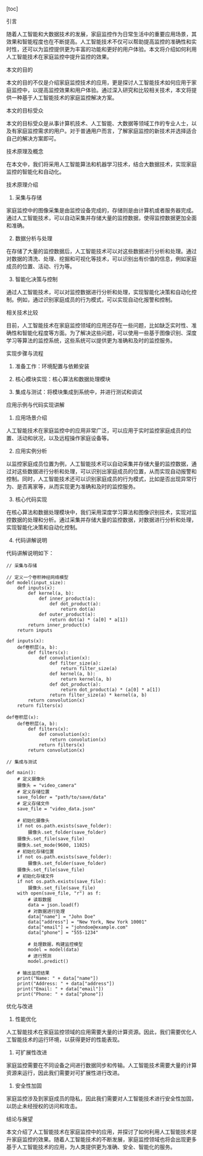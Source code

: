 
[toc]                    
                
                
引言

随着人工智能和大数据技术的发展，家庭监控作为日常生活中的重要应用场景，其效果和智能程度也在不断提高。人工智能技术不仅可以帮助提高监控的准确性和实时性，还可以为监控提供更为丰富的功能和更好的用户体验。本文将介绍如何利用人工智能技术在家庭监控中提升监控的效果。

本文的目的

本文的目的不仅是介绍家庭监控技术的应用，更是探讨人工智能技术如何应用于家庭监控中，以提高监控效果和用户体验。通过深入研究和比较相关技术，本文将提供一种基于人工智能技术的家庭监控解决方案。

本文的目标受众

本文的目标受众是从事计算机技术、人工智能、大数据等领域工作的专业人士，以及有家庭监控需求的用户。对于普通用户而言，了解家庭监控的新技术并选择适合自己的解决方案即可。

技术原理及概念

在本文中，我们将采用人工智能算法和机器学习技术，结合大数据技术，实现家庭监控的智能化和自动化。

技术原理介绍

1. 采集与存储

家庭监控中的图像采集是由监控设备完成的，存储则是由计算机或者服务器完成。通过人工智能技术，可以自动采集并存储大量的监控数据，使得监控数据更加全面和准确。

2. 数据分析与处理

在存储了大量的监控数据后，人工智能技术可以对这些数据进行分析和处理。通过对数据的清洗、处理、挖掘和可视化等技术，可以识别出有价值的信息，例如家庭成员的位置、活动、行为等。

3. 智能化决策与控制

通过人工智能技术，可以对监控数据进行分析和处理，实现智能化决策和自动化控制。例如，通过识别家庭成员的行为模式，可以实现自动化报警和控制。

相关技术比较

目前，人工智能技术在家庭监控领域的应用还存在一些问题，比如缺乏实时性、准确性和智能化程度等方面。为了解决这些问题，可以使用一些基于图像识别、深度学习等算法的监控系统，这些系统可以提供更为准确和及时的监控服务。

实现步骤与流程

1. 准备工作：环境配置与依赖安装

2. 核心模块实现：核心算法和数据处理模块

3. 集成与测试：将模块集成到系统中，并进行测试和调试

应用示例与代码实现讲解

1. 应用场景介绍

人工智能技术在家庭监控中的应用非常广泛，可以应用于实时监控家庭成员的位置、活动和状况，以及远程操作家庭设备等。

2. 应用实例分析

以监控家庭成员位置为例，人工智能技术可以自动采集并存储大量的监控数据，通过对这些数据进行分析和处理，可以识别出家庭成员的位置，从而实现自动报警和控制。同时，人工智能技术还可以识别家庭成员的行为模式，比如是否出现异常行为、是否离家等，从而实现更为准确和及时的监控服务。

3. 核心代码实现

在核心算法和数据处理模块中，我们采用深度学习算法和图像识别技术，实现对监控数据的处理和分析。通过采集并存储大量的监控数据，对数据进行分析和处理，实现智能化决策和自动化控制。

4. 代码讲解说明

代码讲解说明如下：

```
// 采集与存储

// 定义一个卷积神经网络模型
def model(input_size):
    def inputs(x):
        def kernel(a, b):
            def inner_product(a):
                def dot_product(a):
                    return dot(a)
            def outer_product(a):
                return dot(a) * (a[0] * a[1])
        return inner_product(x)
    return inputs

def inputs(x):
    def卷积层(a, b):
        def filters(x):
            def convolution(x):
                def filter_size(a):
                    return filter_size(a)
                def kernel(a, b):
                    return kernel(a, b)
                def dot_product(a):
                    return dot_product(a) * (a[0] * a[1])
                return filter_size(a) * kernel(a, b)
        return convolution(x)
    return filters(x)

def卷积层(x):
    def卷积层(a, b):
        def filters(x):
            def convolution(x):
                return convolution(x)
            return filters(x)
        return convolution(x)

// 集成与测试

def main():
    # 定义摄像头
    摄像头 = "video_camera"
    # 定义存储位置
    save_folder = "path/to/save/data"
    # 定义存储文件
    save_file = "video_data.json"

    # 初始化摄像头
    if not os.path.exists(save_folder):
        摄像头.set_folder(save_folder)
    摄像头.set_file(save_file)
    摄像头.set_mode(9600, 11025)
    # 初始化存储位置
    if not os.path.exists(save_folder):
        摄像头.set_folder(save_folder)
    摄像头.set_file(save_file)
    # 初始化存储文件
    if not os.path.exists(save_file):
        摄像头.set_file(save_file)
    with open(save_file, "r") as f:
        # 读取数据
        data = json.load(f)
        # 对数据进行处理
        data["name"] = "John Doe"
        data["address"] = "New York, New York 10001"
        data["email"] = "johndoe@example.com"
        data["phone"] = "555-1234"

        # 处理数据，构建监控模型
        model = model(data)
        # 进行预测
        model.predict()

    # 输出监控结果
    print("Name: " + data["name"])
    print("Address: " + data["address"])
    print("Email: " + data["email"])
    print("Phone: " + data["phone"])
```

优化与改进

1. 性能优化

人工智能技术在家庭监控领域的应用需要大量的计算资源。因此，我们需要优化人工智能技术的运行环境，以获得更好的性能表现。

1. 可扩展性改进

家庭监控需要在不同设备之间进行数据同步和传输。人工智能技术需要大量的计算资源来运行，因此我们需要对可扩展性进行改进。

1. 安全性加固

家庭监控涉及到家庭成员的隐私，因此我们需要对人工智能技术进行安全性加固，以防止未经授权的访问和攻击。

结论与展望

本文介绍了人工智能技术在家庭监控中的应用，并探讨了如何利用人工智能技术提升家庭监控的效果。随着人工智能技术的不断发展，家庭监控领域也将会出现更多基于人工智能技术的应用，为人类提供更为准确、安全、智能化的服务。

